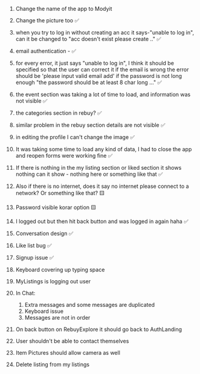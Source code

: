 1. Change the name of the app to Modyit 

2. Change the picture too ✅

3. when you try to log in without creating an acc it says-"unable to log in", can it be changed to "acc doesn't exist please create .." ✅

4. email authentication - ✅

5. for every error, it just says "unable to log in", I think it should be specified so that the user can correct it if the email is wrong the error should be 'please input valid email add' if the password is not long enough "the password should be at least 8 char long ..." ✅

6. the event section was taking a lot of time to load, and information was not visible ✅

7. the categories section in rebuy? ✅

8. similar problem in the rebuy section details are not visible ✅

9. in editing the profile I can't change the image ✅

10. It was taking some time to load any kind of data, I had to close the app and reopen 
forms were working fine ✅

11. If there is nothing in the my listing section or liked section it shows nothing can it show - nothing here or something like that ✅

12. Also if there is no internet, does it say no internet please connect to a network? Or something like that? 🟨

13. Password visible korar option 🟨

14. I logged out but then hit back button and was logged in again haha ✅

15. Conversation design ✅

16. Like list bug ✅

17. Signup issue ✅

18. Keyboard covering up typing space

19. MyListings is logging out user

20. In Chat:
    1. Extra messages and some messages are duplicated
    2. Keyboard issue
    3. Messages are not in order

21. On back button on RebuyExplore it should go back to AuthLanding

22. User shouldn't be able to contact themselves

23. Item Pictures should allow camera as well

24. Delete listing from my listings